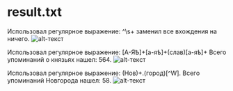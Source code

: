 # result.txt
Использовал регулярное выражение: ^\s+ заменил все вхождения на ничего.
![alt-текст](https://raw.githubusercontent.com/NikitaSa21/result.txt/master/1%20пункт.png)

Использовал регулярное выражение: [А-ЯѢ]+[а-яѣ]+(слав)[а-яѣ]+ Всего упоминаний о князьях нашел: 564.
![alt-текст](https://raw.githubusercontent.com/NikitaSa21/result.txt/master/2%20пункт.png)

Использовал регулярное выражение: (Нов)+.(город)[^W]. Всего упоминаний Новгорода нашел: 58.
![alt-текст](https://raw.githubusercontent.com/NikitaSa21/result.txt/master/3%20пункт.png)
